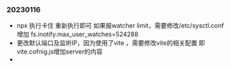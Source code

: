 ### 20230116
- npx 执行卡住  重新执行即可 如果报watcher limit，需要修改/etc/sysctl.conf 增加 fs.inotify.max_user_watches=524288
- 更改默认端口及监听IP，因为使用了vite ，需要修改vite的相关配置 即vite.cofnig.js增加server的内容
- 
